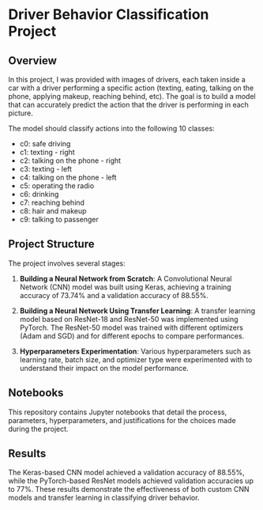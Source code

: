 # Driver Behavior Classification Project

## Overview
In this project, I was provided with images of drivers, each taken inside a car with a driver performing a specific action (texting, eating, talking on the phone, applying makeup, reaching behind, etc). The goal is to build a model that can accurately predict the action that the driver is performing in each picture.

The model should classify actions into the following 10 classes:
- c0: safe driving
- c1: texting - right
- c2: talking on the phone - right
- c3: texting - left
- c4: talking on the phone - left
- c5: operating the radio
- c6: drinking
- c7: reaching behind
- c8: hair and makeup
- c9: talking to passenger

## Project Structure
The project involves several stages:

1. **Building a Neural Network from Scratch**: A Convolutional Neural Network (CNN) model was built using Keras, achieving a training accuracy of 73.74% and a validation accuracy of 88.55%.

2. **Building a Neural Network Using Transfer Learning**: A transfer learning model based on ResNet-18 and ResNet-50 was implemented using PyTorch. The ResNet-50 model was trained with different optimizers (Adam and SGD) and for different epochs to compare performances.

3. **Hyperparameters Experimentation**: Various hyperparameters such as learning rate, batch size, and optimizer type were experimented with to understand their impact on the model performance.

## Notebooks
This repository contains Jupyter notebooks that detail the process, parameters, hyperparameters, and justifications for the choices made during the project. 

## Results
The Keras-based CNN model achieved a validation accuracy of 88.55%, while the PyTorch-based ResNet models achieved validation accuracies up to 77%. These results demonstrate the effectiveness of both custom CNN models and transfer learning in classifying driver behavior.
